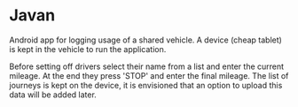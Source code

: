 # Javan

Android app for logging usage of a shared vehicle. A device (cheap tablet) is kept in the vehicle to run the application.

Before setting off drivers select their name from a list and enter the current mileage. At the end they press 'STOP' and enter the final mileage. The list of journeys is kept on the device, it is envisioned that an option to upload this data will be added later.
